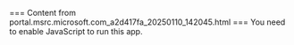 === Content from portal.msrc.microsoft.com_a2d417fa_20250110_142045.html ===
You need to enable JavaScript to run this app.
